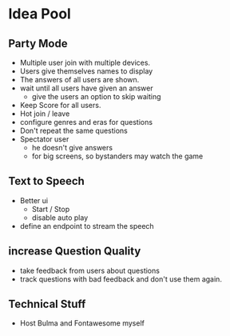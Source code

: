 # Idea Pool

## Party Mode

* Multiple user join with multiple devices. 
* Users give themselves names to display
* The answers of all users are shown.
* wait until all users have given an answer
  * give the users an option to skip waiting 
* Keep Score for all users.
* Hot join / leave
* configure genres and eras for questions
* Don't repeat the same questions
* Spectator user
  * he doesn't give answers
  * for big screens, so bystanders may watch the game

## Text to Speech

* Better ui
  * Start / Stop
  * disable auto play
* define an endpoint to stream the speech

## increase Question Quality

* take feedback from users about questions
* track questions with bad feedback and don't use them again.

## Technical Stuff

* Host Bulma and Fontawesome myself
